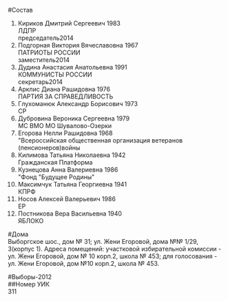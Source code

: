 #Состав  
1. Кириков Дмитрий Сергеевич 1983  
    ЛДПР  
    председатель2014  
2. Подгорная Виктория Вячеславовна 1967  
    ПАТРИОТЫ РОССИИ  
    заместитель2014  
3. Дудина Анастасия Анатольевна 1991  
    КОММУНИСТЫ РОССИИ  
    секретарь2014  
4. Арклис Диана Рашидовна 1976  
    ПАРТИЯ ЗА СПРАВЕДЛИВОСТЬ  
5. Глухоманюк Александр Борисович 1973  
    СР  
6. Дубровина Вероника Сергеевна 1979  
    МС ВМО МО Шувалово-Озерки  
7. Егорова Нелли Рашидовна 1968  
    "Всероссийская общественная организация ветеранов (пенсионеров)войны  
8. Килимова Татьяна Николаевна 1942  
    Гражданская Платформа  
9. Кузнецова Анна Валериевна 1986  
    "Фонд "Будущее Родины"  
10. Максимчук Татьяна Георгиевна 1941  
    КПРФ  
11. Носов Алексей Валерьевич 1986  
    ЕР  
12. Постникова Вера Васильевна 1940  
    ЯБЛОКО  
  
#Дома  
Выборгское шос., дом № 31; ул. Жени Егоровой, дома №№ 1/29, 3(корпус 1). Адреса помещений: участковой избирательной комиссии - ул. Жени Егоровой, дом № 10 корп.2, школа № 453; для голосования - ул. Жени Егоровой, дом №10 корп.2, школа № 453.  
  
#Выборы-2012  
##Номер УИК  
311  
